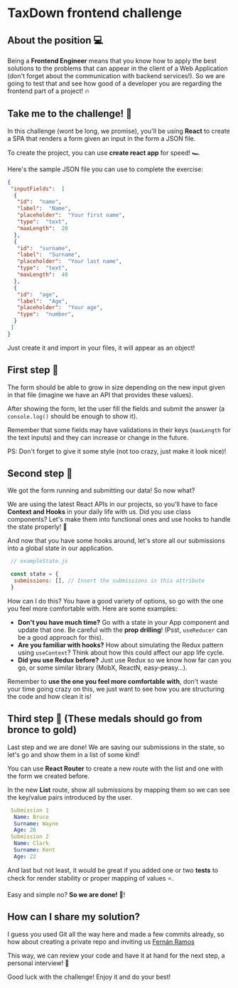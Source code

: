# TaxDown frontend challenge

## About the position 💻

Being a **Frontend Engineer** means that you know how to apply the best solutions to the problems that can appear in the client of a Web Application  (don't forget about the communication with backend services!).
So we are going to test that and see how good of a developer you are regarding the frontend part of a project! 🔥

## Take me to the challenge! 🤟

In this challenge (wont be long, we promise), you'll be using **React** to create a SPA that renders a form given an input in the form a JSON file.

To create the project, you can use **create react app** for speed! 🏎

Here's the sample JSON file you can use to complete the exercise:

``` json
{
 "inputFields":  [
  {
   "id":  "name",
   "label":  "Name",
   "placeholder":  "Your first name",
   "type":  "text",
   "maxLength":  20
  },
  {
   "id":  "surname",
   "label":  "Surname",
   "placeholder":  "Your last name",
   "type":  "text",
   "maxLength":  40
  },
  {
   "id":  "age",
   "label":  "Age",
   "placeholder":  "Your age",
   "type":  "number",
  }
 ]
}
```

Just create it and import in your files, it will appear as an object!

## First step 🥇

The form should be able to grow in size depending on the new input given in that file (imagine we have an API that provides these values).

After showing the form, let the user fill the fields and submit the answer (a `console.log()` should be enough to show it).

Remember that some fields may have validations in their keys (`maxLength` for the text inputs) and they can increase or change in the future.

PS: Don't forget to give it some style (not too crazy, just make it look nice)!

## Second step 🥈

We got the form running and submitting our data! So now what?

We are using the latest React APIs in our projects, so you'll have to face **Context and Hooks** in your daily life with us. Did you use class components? Let's make them into functional ones and use hooks to handle the state properly! 💪

And now that you have some hooks around, let's store all our submissions into a global state in our application.

``` js
 // exampleState.js

 const state = {
  submissions: [], // Insert the submissions in this attribute
 }
```

How can I do this? You have a good variety of options, so go with the one you feel more comfortable with. Here are some examples:

- **Don't you have much time?** Go with a state in your App component and update that one. Be careful with the **prop drilling**!  (Psst, `useReducer` can be a good approach for this).
- **Are you familiar with hooks?** How about simulating the Redux pattern using `useContext`? Think about how this could affect our app life cycle.
- **Did you use Redux before?** Just use Redux so we know how far can you go, or some similar library (MobX, ReactN, easy-peasy...).

Remember to **use the one you feel more comfortable with**, don't waste your time going crazy on this, we just want to see how you are structuring the code and how clean it is!

## Third  step 🥉 (These medals should go from bronce to gold)

Last step and we are done! We are saving our submissions in the state, so let's go and show them in a list of some kind!

You can use **React Router** to create a new route with the list and one with the form we created before.

In the new **List** route, show all submissions by mapping them so we can see the key/value pairs introduced by the user.

``` yaml
 Submission 1
  Name: Bruce
  Surname: Wayne
  Age: 26
 Submission 2
  Name: Clark
  Surname: Kent
  Age: 22
```

And last but not least, it would be great if you added one or two **tests** to check for render stability or proper mapping of values ⭐️.

Easy and simple no? **So we are done!** 🚀!

## How can I share my solution?

I guess you used Git all the way here and made a few commits already, so how about creating a private repo and inviting us [Fernán Ramos](https://github.com/Fernan-Ramos)

This way, we can review your code and have it at hand for the next step, a personal interview! 👻

Good luck with the challenge! Enjoy it and do your best!
